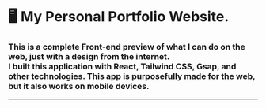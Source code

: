 <h1> 🖥️ My Personal Portfolio Website.</h1>

<h3>This is a complete Front-end preview of what I can do on the web, just with a design from the internet.<br>I  built this application with React, Tailwind CSS, Gsap, and other technologies. This app is purposefully made for the web, but it also works on mobile devices.</h3>
<hr>
